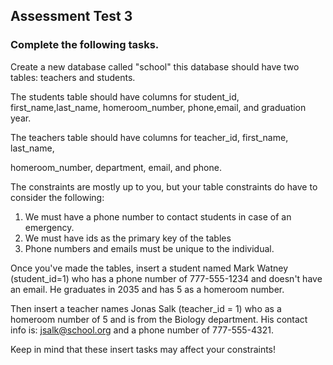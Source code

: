 ## Assessment Test 3

### Complete the following tasks.

Create a new database called "school" this database should have two tables: teachers and students.

The students table should have columns for student_id, first_name,last_name, homeroom_number, phone,email, and graduation year.

The teachers table should have columns for teacher_id, first_name, last_name,

homeroom_number, department, email, and phone.

The constraints are mostly up to you, but your table constraints do have to consider the following:

1. We must have a phone number to contact students in case of an emergency.
2. We must have ids as the primary key of the tables
3. Phone numbers and emails must be unique to the individual.

Once you've made the tables, insert a student named Mark Watney (student_id=1) who has a phone number of 777-555-1234 and doesn't have an email. He graduates in 2035 and has 5 as a homeroom number.

Then insert a teacher names Jonas Salk (teacher_id = 1) who as a homeroom number of 5 and is from the Biology department. His contact info is: jsalk@school.org and a phone number of 777-555-4321.

Keep in mind that these insert tasks may affect your constraints!
